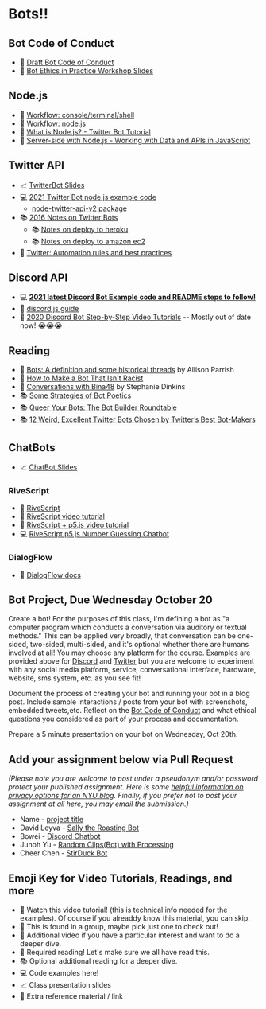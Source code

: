 # Bots!!

## Bot Code of Conduct

- 🌈 [Draft Bot Code of Conduct](https://github.com/Programming-from-A-to-Z/Bot-Code-of-Conduct)
- 🌈 [Bot Ethics in Practice Workshop Slides](https://docs.google.com/presentation/d/1WTBxDBD4f2xJmcFQxvvB5VZsUf8NpheyjNG4okAByyI/edit#slide=id.ga0dd3dd32b_0_228)

## Node.js

- 🚨 [Workflow: console/terminal/shell](https://youtu.be/FnkkzgYuXUM)
- 🚨 [Workflow: node.js](https://youtu.be/FjWbUK2HdCo)
- 🍿 [What is Node.js? - Twitter Bot Tutorial](https://youtu.be/RF5_MPSNAtU)
- 🍿 [Server-side with Node.js - Working with Data and APIs in JavaScript](https://youtu.be/wxbQP1LMZsw?list=PLRqwX-V7Uu6YxDKpFzf_2D84p0cyk4T7X)

## Twitter API

- 📈 [TwitterBot Slides](https://docs.google.com/presentation/d/1rL95AggCb0EG6sBhZ47OWWgI_t7Hllqbyt4AnD2c3-4/edit?usp=sharing)
- 💻 [2021 Twitter Bot node.js example code](https://github.com/Programming-from-A-to-Z/Twitter-Bots-F21)
  - [node-twitter-api-v2 package](https://github.com/PLhery/node-twitter-api-v2)
- 📚 [2016 Notes on Twitter Bots](http://shiffman.net/a2z/twitter-bots/)
  - 📚 [Notes on deploy to heroku](http://shiffman.net/a2z/bot-heroku/)
  - 📚 [Notes on deploy to amazon ec2](http://shiffman.net/a2z/bot-ec2/)
- 📕 [Twitter: Automation rules and best practices](https://support.twitter.com/articles/76915)

## Discord API

- 💻 **[2021 latest Discord Bot Example code and README steps to follow!](https://github.com/Programming-from-A-to-Z/Discord-Bots-F21)**
- 📕 [discord.js guide](https://discordjs.guide/)
- 🍿 [2020 Discord Bot Step-by-Step Video Tutorials](https://thecodingtrain.com/learning/bots/discord/) -- Mostly out of date now! 😭😭😭

## Reading

- 📕 [Bots: A definition and some historical threads](https://points.datasociety.net/bots-a-definition-and-some-historical-threads-47738c8ab1ce) by Allison Parrish
- 📕 [How to Make a Bot That Isn't Racist](https://www.vice.com/en/article/mg7g3y/how-to-make-a-not-racist-bot)
- 📕 [Conversations with Bina48](https://www.stephaniedinkins.com/conversations-with-bina48.html) by Stephanie Dinkins
- 📚 [Some Strategies of Bot Poetics](https://harrygiles.org/2016/04/06/some-strategies-of-bot-poetics/)
- 📚 [Queer Your Bots: The Bot Builder Roundtable](http://www.autostraddle.com/queer-your-bots-the-bot-builder-roundtable-333806/)
- 📚 [12 Weird, Excellent Twitter Bots Chosen by Twitter’s Best Bot-Makers](http://nymag.com/following/2015/11/12-weirdest-funniest-smartest-twitter-bots.html)

## ChatBots

- 📈 [ChatBot Slides](https://docs.google.com/presentation/d/1NCeg8WJnH2RFU-VTMpYCffPGHkFRDAoED4LwK6affvI/edit?usp=sharing)

### RiveScript

- 🔗 [RiveScript](https://www.rivescript.com/)
- 🚨 [RiveScript video tutorial](https://www.youtube.com/watch?v=wf8w1BJb9Xc)
- 🍿 [RiveScript + p5.js video tutorial](https://www.youtube.com/watch?v=zGe1m_bLOFk)
- 💻 [RiveScript p5.js Number Guessing Chatbot](https://editor.p5js.org/codingtrain/sketches/_XqFRhtaK)

### DialogFlow

- 🔗 [DialogFlow docs](https://cloud.google.com/dialogflow/docs/)

## Bot Project, Due Wednesday October 20

Create a bot! For the purposes of this class, I'm defining a bot as "a computer program which conducts a conversation via auditory or textual methods." This can be applied very broadly, that conversation can be one-sided, two-sided, multi-sided, and it's optional whether there are humans involved at all! You may choose any platform for the course. Examples are provided above for [Discord](https://discord.com/) and [Twitter](http://twitter.com/) but you are welcome to experiment with any social media platform, service, conversational interface, hardware, website, sms system, etc. as you see fit!

Document the process of creating your bot and running your bot in a blog post. Include sample interactions / posts from your bot with screenshots, embedded tweets,etc. Reflect on the [Bot Code of Conduct](https://github.com/Programming-from-A-to-Z/Bot-Code-of-Conduct/blob/main/README.md) and what ethical questions you considered as part of your process and documentation.

Prepare a 5 minute presentation on your bot on Wednesday, Oct 20th.

## Add your assignment below via Pull Request

_(Please note you are welcome to post under a pseudonym and/or password protect your published assignment. Here is some [helpful information on privacy options for an NYU blog](https://nyu.service-now.com/sp?id=kb_article&sysparm_article=KB0012245&sys_kb_id=b2ddc9da004aa1002a5d036a271e5f70&spa=1). Finally, if you prefer not to post your assignment at all here, you may email the submission.)_
* Name - [project title](url)
* David Leyva - [Sally the Roasting Bot](https://wp.nyu.edu/davidaleyva/bots-project/)
* Bowei - [Discord Chatbot](https://www.boweixu.com/post/discord-chatbot)
* Junoh Yu - [Random Clips(Bot) with Processing](https://www.junohyu.com/art-tech/syntheticarchitecture-ary4h-fzaz6-mr3el-ctrfc#sa4)
* Cheer Chen - [StirDuck Bot](https://wp.nyu.edu/tischschoolofthearts-cheers/week-6-bots-part-2-discord/)

## Emoji Key for Video Tutorials, Readings, and more

- 🚨 Watch this video tutorial! (this is technical info needed for the examples). Of course if you alreaddy know this material, you can skip.
- 🔢 This is found in a group, maybe pick just one to check out!
- 🍿 Additional video if you have a particular interest and want to do a deeper dive.
- 📕 Required reading! Let's make sure we all have read this.
- 📚 Optional additional reading for a deeper dive.
- 💻 Code examples here!
- 📈 Class presentation slides
- 🔗 Extra reference material / link
